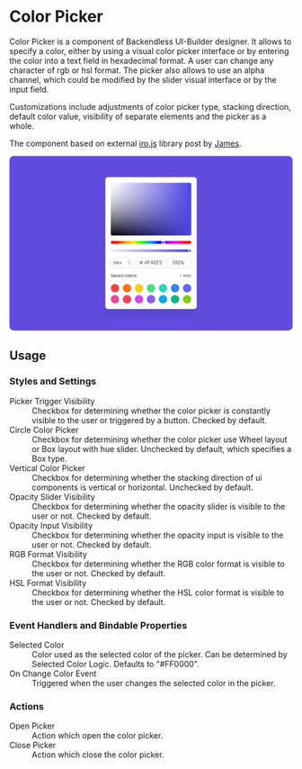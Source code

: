# Color Picker

Color Picker is a component of Backendless UI-Builder designer. It allows to specify a color, either by using a visual
color picker interface or by entering the color into a text field in hexadecimal format. A user can change any character
of rgb or hsl format. The picker also allows to use an alpha channel, which could be modified by the slider visual
interface or by the input field.

Customizations include adjustments of color picker type, stacking direction, default color value, visibility of separate
elements and the picker as a whole.

The component based on external [iro.js](https://github.com/jaames/iro.js) library post
by [James](https://github.com/jaames).

<p align="center">
  <img src="./thumbnail.png" alt="main thumbnail" width="780"/>
</p>

## Usage

### Styles and Settings

<dl>
<dt>Picker Trigger Visibility</dt>
<dd>Checkbox for determining whether the color picker is constantly visible to the user or triggered by a button. Checked by default.</dd>
<dt>Circle Color Picker</dt>
<dd>Checkbox for determining whether the color picker use Wheel layout or Box layout with hue slider. Unchecked by default, which specifies a Box type.</dd>
<dt>Vertical Color Picker</dt>
<dd>Checkbox for determining whether the stacking direction of ui components is vertical or horizontal. Unchecked by default.</dd>
<dt>Opacity Slider Visibility</dt>
<dd>Checkbox for determining whether the opacity slider is visible to the user or not. Checked by default.</dd>
<dt>Opacity Input Visibility</dt>
<dd>Checkbox for determining whether the opacity input is visible to the user or not. Checked by default.</dd>
<dt>RGB Format Visibility</dt>
<dd>Checkbox for determining whether the RGB color format is visible to the user or not. Checked by default.</dd>
<dt>HSL Format Visibility</dt>
<dd>Checkbox for determining whether the HSL color format is visible to the user or not. Checked by default.</dd>
</dl>

### Event Handlers and Bindable Properties

<dl>
<dt>Selected Color</dt>
<dd>Color used as the selected color of the picker. Can be determined by Selected Color Logic. Defaults to "#FF0000".</dd>
<dt>On Change Color Event</dt>
<dd>Triggered when the user changes the selected color in the picker.</dd>
</dl>

### Actions

<dl>
<dt>Open Picker</dt>
<dd>Action which open the color picker.</dd>
<dt>Close Picker</dt>
<dd>Action which close the color picker.</dd>
</dl>
